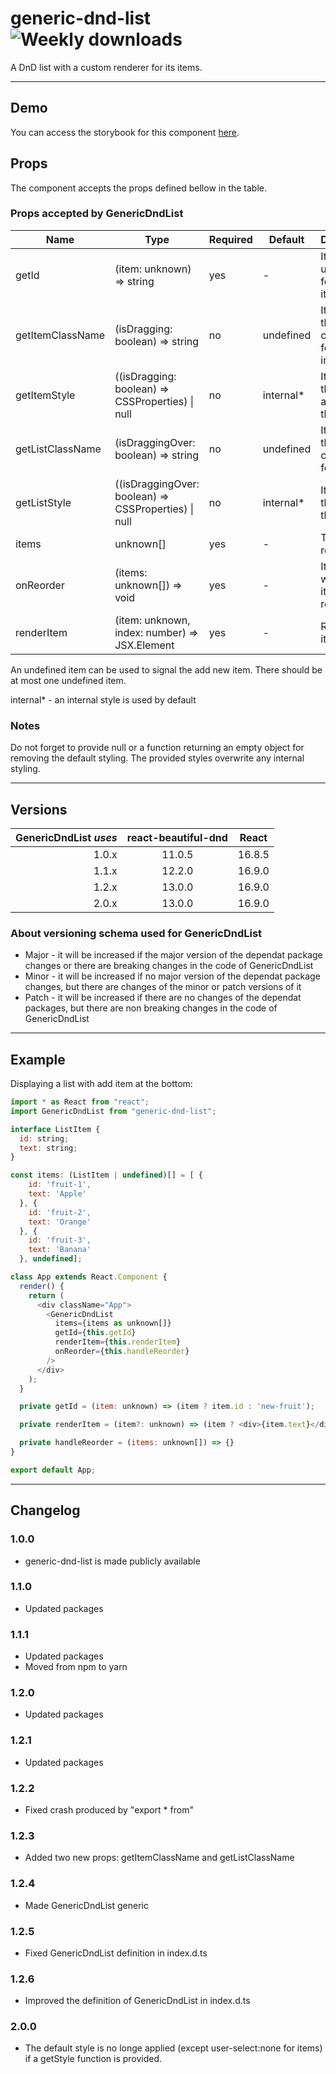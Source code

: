 # generic-dnd-list ![Weekly downloads](https://img.shields.io/npm/dw/generic-dnd-list 'Weekly downloads')

A DnD list with a custom renderer for its items.

---

## Demo

You can access the storybook for this component [here](https://iulian-radu-at.github.io/generic-dnd-list/).

## Props

The component accepts the props defined bellow in the table.

### Props accepted by GenericDndList

| Name             | Type                                                 | Required | Default    | Description                                      |
| ---------------- | ---------------------------------------------------- | -------- | ---------- | ------------------------------------------------ |
| getId            | (item: unknown) => string                            | yes      | -          | It returns a unique ID for each item             |
| getItemClassName | (isDragging: boolean) => string                      | no       | undefined  | It returns the className for an item in the list |
| getItemStyle     | ((isDragging: boolean) => CSSProperties) \| null     | no       | internal\* | It returns the style for an item in the list     |
| getListClassName | (isDraggingOver: boolean) => string                  | no       | undefined  | It returns the className for the list            |
| getListStyle     | ((isDraggingOver: boolean) => CSSProperties) \| null | no       | internal\* | It returns the style for the list                |
| items            | unknown[]                                            | yes      | -          | The items rendered                               |
| onReorder        | (items: unknown[]) => void                           | yes      | -          | It is called when the items are reordered        |
| renderItem       | (item: unknown, index: number) => JSX.Element        | yes      | -          | Render an item                                   |

An undefined item can be used to signal the add new item. There should be at most one undefined item.

internal\* - an internal style is used by default

### Notes

Do not forget to provide null or a function returning an empty object for removing the default styling.
The provided styles overwrite any internal styling.

---

## Versions

| GenericDndList _uses_ | react-beautiful-dnd | React  |
| --------------------: | :-----------------: | :----: |
|                 1.0.x |       11.0.5        | 16.8.5 |
|                 1.1.x |       12.2.0        | 16.9.0 |
|                 1.2.x |       13.0.0        | 16.9.0 |
|                 2.0.x |       13.0.0        | 16.9.0 |

### About versioning schema used for GenericDndList

- Major - it will be increased if the major version of the dependat package changes or there are breaking changes in the code of GenericDndList
- Minor - it will be increased if no major version of the dependat package changes, but there are changes of the minor or patch versions of it
- Patch - it will be increased if there are no changes of the dependat packages, but there are non breaking changes in the code of GenericDndList

---

## Example

Displaying a list with add item at the bottom:

```js
import * as React from "react";
import GenericDndList from "generic-dnd-list";

interface ListItem {
  id: string;
  text: string;
}

const items: (ListItem | undefined)[] = [ {
    id: 'fruit-1',
    text: 'Apple'
  }, {
    id: 'fruit-2',
    text: 'Orange'
  }, {
    id: 'fruit-3',
    text: 'Banana'
  }, undefined];

class App extends React.Component {
  render() {
    return (
      <div className="App">
        <GenericDndList
          items={items as unknown[]}
          getId={this.getId}
          renderItem={this.renderItem}
          onReorder={this.handleReorder}
        />
      </div>
    );
  }

  private getId = (item: unknown) => (item ? item.id : 'new-fruit');

  private renderItem = (item?: unknown) => (item ? <div>{item.text}</div> : <div>Use this to add a new fruit</div>);

  private handleReorder = (items: unknown[]) => {}
}

export default App;
```

---

## Changelog

### 1.0.0

- generic-dnd-list is made publicly available

### 1.1.0

- Updated packages

### 1.1.1

- Updated packages
- Moved from npm to yarn

### 1.2.0

- Updated packages

### 1.2.1

- Updated packages

### 1.2.2

- Fixed crash produced by "export \* from"

### 1.2.3

- Added two new props: getItemClassName and getListClassName

### 1.2.4

- Made GenericDndList generic

### 1.2.5

- Fixed GenericDndList definition in index.d.ts

### 1.2.6

- Improved the definition of GenericDndList in index.d.ts

### 2.0.0

- The default style is no longe applied (except user-select:none for items) if a getStyle function is provided.
